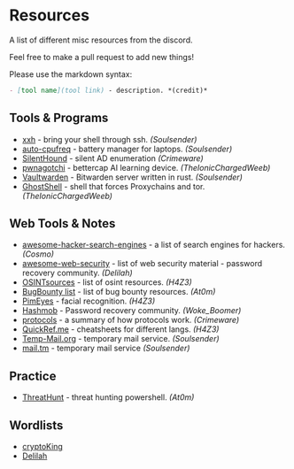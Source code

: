 # Resources
A list of different misc resources from the discord.

Feel free to make a pull request to add new things!

Please use the markdown syntax:
```md
- [tool name](tool link) - description. *(credit)*
```

## Tools & Programs

- [xxh](https://github.com/xxh/xxh) - bring your shell through ssh. *(Soulsender)*
- [auto-cpufreq](https://github.com/AdnanHodzic/auto-cpufreq) - battery manager for laptops. *(Soulsender)*
- [SilentHound](https://github.com/layer8secure/SilentHound.git) - silent AD enumeration *(Crimeware)*
- [pwnagotchi](https://github.com/DrSchottky/pwnagotchi/releases) - bettercap AI learning device. *(TheIonicChargedWeeb)*
- [Vaultwarden](https://github.com/dani-garcia/vaultwarden) - Bitwarden server written in rust. *(Soulsender)*
- [GhostShell](https://github.com/S12cybersecurity/GhostShell) - shell that forces Proxychains and tor. *(TheIonicChargedWeeb)*



## Web Tools & Notes
- [awesome-hacker-search-engines](https://github.com/edoardottt/awesome-hacker-search-engines) - a list of search engines for hackers. *(Cosmo)*
- [awesome-web-security](https://github.com/MiladMSFT/ThreatHunt) - list of web security material - password recovery community. *(Delilah)*
- [OSINTsources](https://github.com/awareseven/OSINTsources) - list of osint resources. *(H4Z3)*
- [BugBounty list](https://twitter.com/atomiczsec/status/1573430023604031488?s=46&t=kE8r4UXbHRYZgTTh4pmI-w) - list of bug bounty resources. *(At0m)*
- [PimEyes](https://pimeyes.com/en) - facial recognition. *(H4Z3)*
- [Hashmob](https://hashmob.net/resources/hashmob) - Password recovery community. *(Woke_Boomer)*
- [protocols](https://github.com/netspooky/protocols/tree/main/broadcast_brujeria) - a summary of how protocols work. *(Crimeware)*
- [QuickRef.me](https://quickref.me/) - cheatsheets for different langs. *(H4Z3)*
- [Temp-Mail.org](https://temp-mail.org/) - temporary mail service. *(Soulsender)*
- [mail.tm](https://mail.tm/en/) - temporary mail service *(Soulsender)*

## Practice
- [ThreatHunt](https://github.com/MiladMSFT/ThreatHunt) - threat hunting powershell. *(At0m)*

## Wordlists
- [cryptoKing](https://securityplayground.pw/TheBigList.zip)
- [Delilah](https://h.acker.is/74gb-wordlist-released-princesspi7-4/)